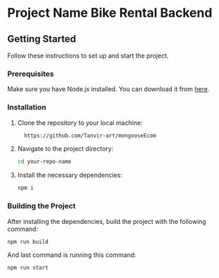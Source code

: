 # Project Name Bike Rental Backend

 

## Getting Started

Follow these instructions to set up and start the project.

### Prerequisites

Make sure you have Node.js installed. You can download it from [here](https://nodejs.org/).

### Installation

1. Clone the repository to your local machine:

    ```sh
      https://github.com/Tanvir-art/mongooseEcom
    ```

2. Navigate to the project directory:

    ```sh
    cd your-repo-name
    ```

3. Install the necessary dependencies:

    ```sh
    npm i
    ```

### Building the Project

After installing the dependencies, build the project with the following command:

```sh
npm run build
 ```

And last command is running this command:
```sh
npm run start
 ```
